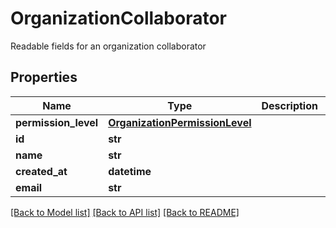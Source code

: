 # OrganizationCollaborator

Readable fields for an organization collaborator
## Properties
Name | Type | Description | Notes
------------ | ------------- | ------------- | -------------
**permission_level** | [**OrganizationPermissionLevel**](OrganizationPermissionLevel.md) |  | 
**id** | **str** |  | 
**name** | **str** |  | 
**created_at** | **datetime** |  | 
**email** | **str** |  | 

[[Back to Model list]](../README.md#documentation-for-models) [[Back to API list]](../README.md#documentation-for-api-endpoints) [[Back to README]](../README.md)



